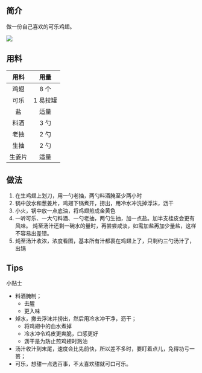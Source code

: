 ## 简介

做一份自己喜欢的可乐鸡翅。

![](http://openmindclub.qiniudn.com/Azeril/MarkdownActionPicAddTemplateColaChickenWings.png)

## 用料  

| 用料 |用量 |  
|:---:|:----:|
| 鸡翅| 8 个|
| 可乐| 1 易拉罐|
| 盐| 适量|
| 料酒| 3 勺|
| 老抽| 2 勺|
| 生抽| 2 勺|
| 生姜片| 适量|

## 做法

1. 在生鸡翅上划刀，用一勺老抽，两勺料酒腌至少两小时
2. 锅中放水和葱姜片，鸡翅下锅煮开，捞出，用冷水冲洗掉浮沫，沥干
3. 小火，锅中放一点底油，将鸡翅煎成金黄色
4. 一听可乐、一大勺料酒、一勺老抽，两勺生抽，加一点盐。加半支桂皮会更有风味。
炖至汤汁还剩一碗水的量时，再尝尝咸淡，如需加盐再加少量盐，这样不容易出差错。
5. 炖至汤汁收浓，浓度看图，基本所有汁都裹在鸡翅上了，只剩约三勺汤汁了，出锅

## Tips

小贴士

- 料酒腌制；
  - 去腥
  - 更入味
- 焯水，撇去浮沫并捞出，然后用冷水冲干净，沥干；
  - 将鸡翅中的血水煮掉
  - 冷水冲令鸡皮更爽脆，口感更好
  - 沥干是为防止煎鸡翅时溅油
- 汤汁收汁到末尾，速度会比先前快，所以差不多时，要盯着点儿，免得功亏一篑；
- 可乐，想甜一点选百事，不太喜欢甜就可口可乐。
